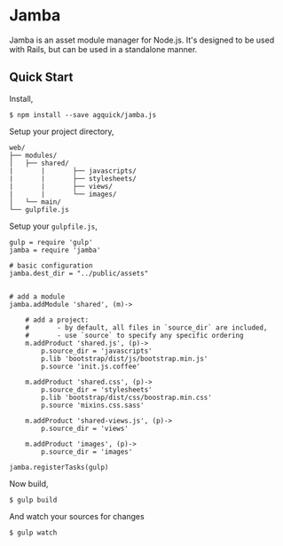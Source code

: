 # Jamba

Jamba is an asset module manager for Node.js. It's designed to be used with Rails, but can be used in a standalone manner.

## Quick Start

Install,

```
$ npm install --save agquick/jamba.js
```

Setup your project directory,

```
web/
├── modules/
│   ├── shared/
|		|		├── javascripts/
|		|		├── stylesheets/
|		|		├── views/
|		|		└── images/
│   └── main/
└── gulpfile.js
```

Setup your `gulpfile.js`,

```
gulp = require 'gulp'
jamba = require 'jamba'

# basic configuration
jamba.dest_dir = "../public/assets"


# add a module
jamba.addModule 'shared', (m)->

	# add a project:
	#		- by default, all files in `source_dir` are included,
	#		- use `source` to specify any specific ordering
	m.addProduct 'shared.js', (p)->
		p.source_dir = 'javascripts'
		p.lib 'bootstrap/dist/js/bootstrap.min.js'
		p.source 'init.js.coffee'

	m.addProduct 'shared.css', (p)->
		p.source_dir = 'stylesheets'
		p.lib 'bootstrap/dist/css/boostrap.min.css'
		p.source 'mixins.css.sass'

	m.addProduct 'shared-views.js', (p)->
		p.source_dir = 'views'

	m.addProduct 'images', (p)->
		p.source_dir = 'images'

jamba.registerTasks(gulp)
```

Now build,

```
$ gulp build
```

And watch your sources for changes
```
$ gulp watch
```
